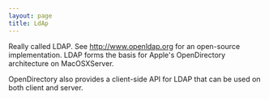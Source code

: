 ```yaml
---
layout: page
title: LdAp
---
```




Really called LDAP. See http://www.openldap.org for an open-source implementation. LDAP forms the basis for Apple's OpenDirectory architecture on MacOSXServer.

OpenDirectory also provides a client-side API for LDAP that can be used on both client and server.

